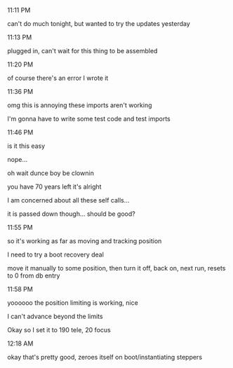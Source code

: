 11:11 PM

can't do much tonight, but wanted to try the updates yesterday

11:13 PM

plugged in, can't wait for this thing to be assembled

11:20 PM

of course there's an error I wrote it

11:36 PM

omg this is annoying these imports aren't working

I'm gonna have to write some test code and test imports

11:46 PM

is it this easy

nope...

oh wait dunce boy be clownin

you have 70 years left it's alright

I am concerned about all these self calls...

it is passed down though... should be good?

11:55 PM

so it's working as far as moving and tracking position

I need to try a boot recovery deal

move it manually to some position, then turn it off, back on, next run, resets to 0 from db entry

11:58 PM

yoooooo the position limiting is working, nice

I can't advance beyond the limits

Okay so I set it to 190 tele, 20 focus

12:18 AM

okay that's pretty good, zeroes itself on boot/instantiating steppers
